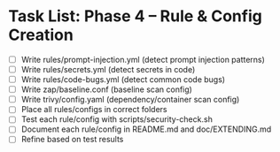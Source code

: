 # Task List: Phase 4 – Rule & Config Creation

- [ ] Write rules/prompt-injection.yml (detect prompt injection patterns)
- [ ] Write rules/secrets.yml (detect secrets in code)
- [ ] Write rules/code-bugs.yml (detect common code bugs)
- [ ] Write zap/baseline.conf (baseline scan config)
- [ ] Write trivy/config.yaml (dependency/container scan config)
- [ ] Place all rules/configs in correct folders
- [ ] Test each rule/config with scripts/security-check.sh
- [ ] Document each rule/config in README.md and doc/EXTENDING.md
- [ ] Refine based on test results
